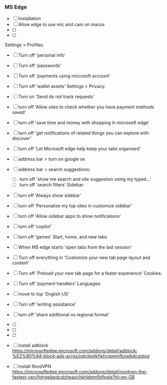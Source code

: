 ### MS Edge
- [ ] Installation
- [ ] Allow edge to use mic and cam on macos
- [ ]
- [ ]

Settings > Profiles:
- [ ] Turn off 'personal info'
- [ ] Turn off 'passwords'
- [ ] Turn off 'payments using microsoft account'
- [ ] Turn off 'wallet assets'
Settings > Privacy:
- [ ] Turn on 'Send do not track requests'
- [ ] turn off 'Allow sites to check whether you have payment methods saved'
- [ ] turn off 'save time and money with shopping in microsoft edge'
- [ ] turn off 'get notifications of related things you can explore with discover'
- [ ] turn off 'Let Microsoft edge help keep your tabs organised'
- [ ] address bar > turn on google se
- [ ] address bar > search suggestions:
    - [ ] turn off 'show me search and site suggestion using my typed...'
    - [ ] turn off 'search filters'
Sidebar:
- [ ] turn off 'Always show sidebar'
- [ ] turn off 'Personalize my top sites in customize sidebar'
- [ ] turn off 'Allow sidebar apps to show notifications'
- [ ] turn off 'copilot'
- [ ] turn off 'games'
Start, home, and new tabs
- [ ] When MS edge starts 'open tabs from the last session'
- [ ] Turn off everything in 'Customize your new tab page layout and content'
- [ ] Turn off 'Preload your new tab page for a faster experience'
Cookies:
- [ ] Turn off 'payment handlers'
Languages:
- [ ] move to top 'English US'
- [ ] Turn off 'writing assistance'
- [ ] turn off 'share additional os regional format'
- [ ]
- [ ]
- [ ]


- [ ] install adblock
    https://microsoftedge.microsoft.com/addons/detail/adblock-%E2%80%94-block-ads-acros/ndcileolkflehcjpmjnfbnaibdcgglog
- [ ] install NordVPN
    https://microsoftedge.microsoft.com/addons/detail/nordvpn-the-fastest-vpn/fphgeikpdcdcheaochkhldmnfblfogla?hl=en-GB
